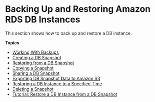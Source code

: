 # Backing Up and Restoring Amazon RDS DB Instances<a name="CHAP_CommonTasks.BackupRestore"></a>

This section shows how to back up and restore a DB instance\. 

**Topics**
+ [Working With Backups](USER_WorkingWithAutomatedBackups.md)
+ [Creating a DB Snapshot](USER_CreateSnapshot.md)
+ [Restoring from a DB Snapshot](USER_RestoreFromSnapshot.md)
+ [Copying a Snapshot](USER_CopySnapshot.md)
+ [Sharing a DB Snapshot](USER_ShareSnapshot.md)
+ [Exporting DB Snapshot Data to Amazon S3](USER_ExportSnapshot.md)
+ [Restoring a DB Instance to a Specified Time](USER_PIT.md)
+ [Deleting a Snapshot](USER_DeleteSnapshot.md)
+ [Tutorial: Restore a DB Instance from a DB Snapshot](CHAP_Tutorials.RestoringFromSnapshot.md)